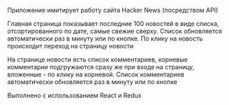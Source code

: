 Приложение имитирует работу сайта Hacker News (посредством API)

Главная страница показывает последние 100 новостей в виде списка, отсортированного по дате, самые свежие сверху. Список обновляется автоматически раз в минуту или по кнопке.
По клику на новость происходит переход на страницу новости

На странице новости есть список комментариев, корневые комментарии подгружаются сразу же при входе на страницу, вложенные - по клику на корневой. Список комментариев автоматически обновляется раз в минуту или по кнопке

Выполнено с использованием React и Redux 
